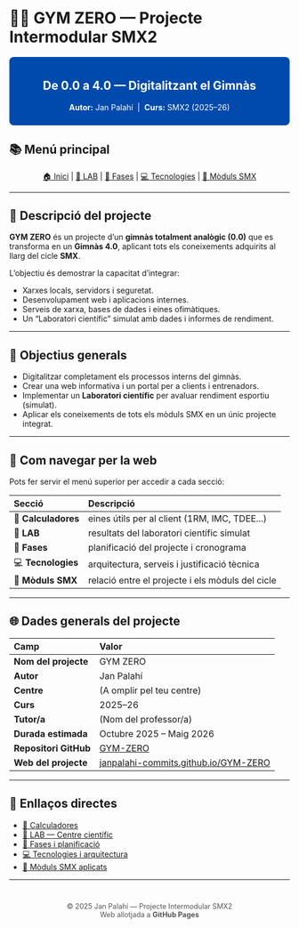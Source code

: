 
# 🏋️‍♂️ GYM ZERO — Projecte Intermodular SMX2

<div style="background:#004aad;color:white;text-align:center;padding:10px;border-radius:8px;margin-bottom:15px;">
  <h2>De 0.0 a 4.0 — Digitalitzant el Gimnàs</h2>
  <p><b>Autor:</b> Jan Palahí &nbsp;|&nbsp; <b>Curs:</b> SMX2 (2025–26)</p>
</div>

## 📚 Menú principal
<nav style="text-align:center;">
  <a href="/GYM-ZERO/index.html">🏠 Inici</a> |
  <a href="./calculadoras>🧮 Calculadores</a> |
  <a href="/GYM-ZERO/lab.html">🧪 LAB</a> |
  <a href="/GYM-ZERO/fases.html">📆 Fases</a> |
  <a href="/GYM-ZERO/tecnologies.html">💻 Tecnologies</a> |
  <a href="/GYM-ZERO/modulos-smx.html">📘 Mòduls SMX</a>
</nav>

---

## 🧭 Descripció del projecte

**GYM ZERO** és un projecte d’un **gimnàs totalment analògic (0.0)** que es transforma en un **Gimnàs 4.0**, aplicant tots els coneixements adquirits al llarg del cicle **SMX**.

L’objectiu és demostrar la capacitat d’integrar:
- Xarxes locals, servidors i seguretat.
- Desenvolupament web i aplicacions internes.
- Serveis de xarxa, bases de dades i eines ofimàtiques.
- Un “Laboratori científic” simulat amb dades i informes de rendiment.

---

## 🎯 Objectius generals

- Digitalitzar completament els processos interns del gimnàs.  
- Crear una web informativa i un portal per a clients i entrenadors.  
- Implementar un **Laboratori científic** per avaluar rendiment esportiu (simulat).  
- Aplicar els coneixements de tots els mòduls SMX en un únic projecte integrat.  

---

## 🧩 Com navegar per la web

Pots fer servir el menú superior per accedir a cada secció:

| Secció | Descripció |
|:--|:--|
| 🧮 **Calculadores** | eines útils per al client (1RM, IMC, TDEE...) |
| 🧪 **LAB** | resultats del laboratori científic simulat |
| 📆 **Fases** | planificació del projecte i cronograma |
| 💻 **Tecnologies** | arquitectura, serveis i justificació tècnica |
| 📘 **Mòduls SMX** | relació entre el projecte i els mòduls del cicle |

---

## 🌐 Dades generals del projecte

| Camp | Valor |
|:--|:--|
| **Nom del projecte** | GYM ZERO |
| **Autor** | Jan Palahí |
| **Centre** | (A omplir pel teu centre) |
| **Curs** | 2025–26 |
| **Tutor/a** | (Nom del professor/a) |
| **Durada estimada** | Octubre 2025 – Maig 2026 |
| **Repositori GitHub** | [GYM-ZERO](https://github.com/janpalahi-commits/GYM-ZERO) |
| **Web del projecte** | [janpalahi-commits.github.io/GYM-ZERO](https://janpalahi-commits.github.io/GYM-ZERO/) |

---

## 🔗 Enllaços directes

- [🧮 Calculadores](/calculadoras)  
- [🧪 LAB — Centre científic](./lab)  
- [📆 Fases i planificació](./fases)  
- [💻 Tecnologies i arquitectura](./tecnologies)  
- [📘 Mòduls SMX aplicats](./modulos-smx)

---

<div style="text-align:center;color:#555;font-size:0.9em;margin-top:40px;">
  © 2025 Jan Palahí — Projecte Intermodular SMX2<br>
  Web allotjada a <b>GitHub Pages</b>
</div>
